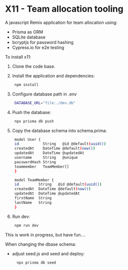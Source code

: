 # X11 - Team allocation tooling

A javascript Remix application for team allocation using:

- Prisma as ORM
- SQLite database
- bcryptjs for password hashing
- Cypress.io for e2e testing

To install x11:

1. Clone the code base.

2. Install the application and dependencies:

   ```sh
    npm install
   ```

3. Configure database path in .env

   ```sh
    DATABASE_URL="file:./dev.db"
   ```

4. Push the database:

   ```sh
    npx prisma db push
   ```

5. Copy the database schema into schema.prima:

   ```sh
    model User {
    id           String   @id @default(uuid())
    createdAt    DateTime @default(now())
    updatedAt    DateTime @updatedAt
    username     String   @unique
    passwordHash String
    teammember   TeamMember[]
    }

    model TeamMember {
    id         String   @id @default(uuid())
    createdAt  DateTime @default(now())
    updatedAt  DateTime @updatedAt
    firstName  String
    lastName   String
    }
   ```

6. Run dev:
   ```sh
    npm run dev
   ```

This is work in progress, but have fun....

When changing the dbase schema:

- adjust seed.js and seed and deploy:
  ```sh
    npx prisma db seed
  ```
